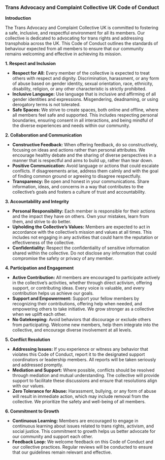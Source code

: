 ### **Trans Advocacy and Complaint Collective UK Code of Conduct**

**Introduction**

The Trans Advocacy and Complaint Collective UK is committed to fostering a safe, inclusive, and respectful environment for all its members. Our collective is dedicated to advocating for trans rights and addressing transphobia across the UK. This Code of Conduct outlines the standards of behaviour expected from all members to ensure that our community remains welcoming and effective in achieving its mission.

**1\. Respect and Inclusion**

* **Respect for All:** Every member of the collective is expected to treat others with respect and dignity. Discrimination, harassment, or any form of abuse based on gender identity, sexual orientation, race, ethnicity, disability, religion, or any other characteristic is strictly prohibited.  
* **Inclusive Language:** Use language that is inclusive and affirming of all gender identities and expressions. Misgendering, deadnaming, or using derogatory terms is not tolerated.  
* **Safe Spaces:** We strive to create spaces, both online and offline, where all members feel safe and supported. This includes respecting personal boundaries, ensuring consent in all interactions, and being mindful of the diverse experiences and needs within our community.

**2\. Collaboration and Communication**

* **Constructive Feedback:** When offering feedback, do so constructively, focusing on ideas and actions rather than personal attributes. We encourage healthy debate and the sharing of diverse perspectives in a manner that is respectful and aims to build up, rather than tear down.  
* **Positive Communication:** Avoid language or actions that could escalate conflicts. If disagreements arise, address them calmly and with the goal of finding common ground or agreeing to disagree respectfully.  
* **Transparency:** Be open and honest in your communications. Share information, ideas, and concerns in a way that contributes to the collective’s goals and fosters a culture of trust and accountability.

**3\. Accountability and Integrity**

* **Personal Responsibility:** Each member is responsible for their actions and the impact they have on others. Own your mistakes, learn from them, and strive to do better.  
* **Upholding the Collective’s Values:** Members are expected to act in accordance with the collective’s mission and values at all times. This includes not engaging in any activities that could harm the reputation or effectiveness of the collective.  
* **Confidentiality:** Respect the confidentiality of sensitive information shared within the collective. Do not disclose any information that could compromise the safety or privacy of any member.

**4\. Participation and Engagement**

* **Active Contribution:** All members are encouraged to participate actively in the collective’s activities, whether through direct activism, offering support, or contributing ideas. Every voice is valuable, and every contribution helps us achieve our goals.  
* **Support and Empowerment:** Support your fellow members by recognizing their contributions, offering help when needed, and empowering others to take initiative. We grow stronger as a collective when we uplift each other.  
* **No Gatekeeping:** Avoid behaviors that discourage or exclude others from participating. Welcome new members, help them integrate into the collective, and encourage diverse involvement at all levels.

**5\. Conflict Resolution**

* **Addressing Issues:** If you experience or witness any behavior that violates this Code of Conduct, report it to the designated support coordinators or leadership members. All reports will be taken seriously and addressed promptly.  
* **Mediation and Support:** Where possible, conflicts should be resolved through mediation and mutual understanding. The collective will provide support to facilitate these discussions and ensure that resolutions align with our values.  
* **Zero Tolerance for Abuse:** Harassment, bullying, or any form of abuse will result in immediate action, which may include removal from the collective. We prioritize the safety and well-being of all members.

**6\. Commitment to Growth**

* **Continuous Learning:** Members are encouraged to engage in continuous learning about issues related to trans rights, activism, and social justice. This commitment to growth helps us better advocate for our community and support each other.  
* **Feedback Loop:** We welcome feedback on this Code of Conduct and our collective practices. Regular reviews will be conducted to ensure that our guidelines remain relevant and effective.

